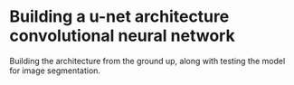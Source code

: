 # Building a u-net architecture convolutional neural network
Building the architecture from the ground up, along with testing the model for image segmentation.